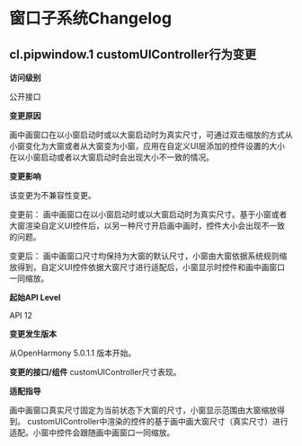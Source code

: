# 窗口子系统Changelog

## cl.pipwindow.1 customUIController行为变更

**访问级别**

公开接口

**变更原因**

画中画窗口在以小窗启动时或以大窗启动时为真实尺寸，可通过双击缩放的方式从小窗变化为大窗或者从大窗变为小窗，应用在自定义UI层添加的控件设置的大小在以小窗启动或者以大窗启动时会出现大小不一致的情况。

**变更影响**

该变更为不兼容性变更。

变更前：
画中画窗口在以小窗启动时或以大窗启动时为真实尺寸。基于小窗或者大窗渲染自定义UI控件后，以另一种尺寸开启画中画时，控件大小会出现不一致的问题。

变更后：
画中画窗口尺寸均保持为大窗的默认尺寸，小窗由大窗依据系统规则缩放得到，自定义UI控件依据大窗尺寸进行适配后，小窗显示时控件和画中画窗口一同缩放。

**起始API Level**

API 12

**变更发生版本**

从OpenHarmony 5.0.1.1 版本开始。

**变更的接口/组件**
customUIController尺寸表现。

**适配指导**

画中画窗口真实尺寸固定为当前状态下大窗的尺寸，小窗显示范围由大窗缩放得到。
customUIController中渲染的控件的基于画中画大窗尺寸（真实尺寸）进行适配。小窗中控件会跟随画中画窗口一同缩放。